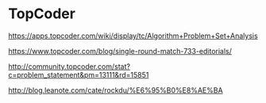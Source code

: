 # TopCoder
https://apps.topcoder.com/wiki/display/tc/Algorithm+Problem+Set+Analysis

https://www.topcoder.com/blog/single-round-match-733-editorials/

http://community.topcoder.com/stat?c=problem_statement&pm=13111&rd=15851

http://blog.leanote.com/cate/rockdu/%E6%95%B0%E8%AE%BA
